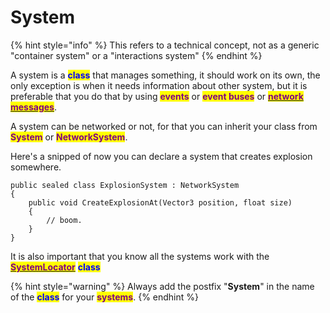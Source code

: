 # System

{% hint style="info" %}
This refers to a technical concept, not as a generic "container system" or a "interactions system"
{% endhint %}

A system is a <mark style="color:blue;">**class**</mark> that manages something, it should work on its own, the only exception is when it needs information about other system, but it is preferable that you do that by using <mark style="color:purple;">**events**</mark> or <mark style="color:purple;">**event buses**</mark> or [<mark style="color:purple;">**network messages**</mark>](../../networking/fishnet-networking/network-message.md).

A system can be networked or not, for that you can inherit your class from <mark style="color:purple;">**System**</mark> or <mark style="color:purple;">**NetworkSystem**</mark>.

Here's a snipped of now you can declare a system that creates explosion somewhere.

```
public sealed class ExplosionSystem : NetworkSystem 
{
    public void CreateExplosionAt(Vector3 position, float size) 
    {
        // boom.
    }
}
```

It is also important that you know all the systems work with the [<mark style="color:purple;">**SystemLocator**</mark>](system-locator.md) <mark style="color:blue;">**class**</mark>

{% hint style="warning" %}
Always add the postfix "**System**" in the name of the <mark style="color:blue;">**class**</mark> for your <mark style="color:purple;">**systems**</mark>.
{% endhint %}
